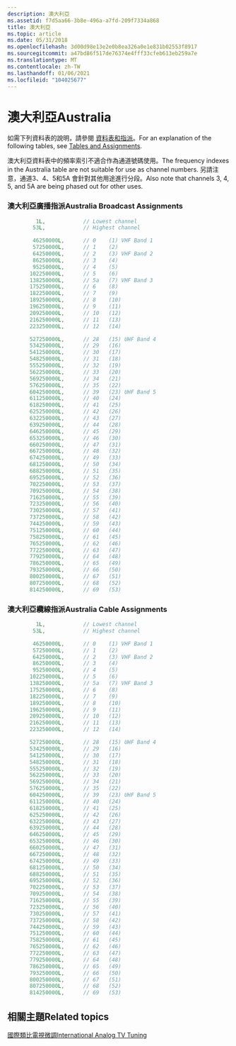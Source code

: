 ```yaml
---
description: 澳大利亞
ms.assetid: f7d5aa66-3b8e-496a-a7fd-209f7334a868
title: 澳大利亞
ms.topic: article
ms.date: 05/31/2018
ms.openlocfilehash: 3d00d98e13e2e0b8ea326a0e1e831b02553f8917
ms.sourcegitcommit: a47bd86f517de76374e4fff33cfeb613eb259a7e
ms.translationtype: MT
ms.contentlocale: zh-TW
ms.lasthandoff: 01/06/2021
ms.locfileid: "104025677"
---
```

# <a name="australia"></a><span data-ttu-id="81721-103">澳大利亞</span><span class="sxs-lookup"><span data-stu-id="81721-103">Australia</span></span>

<span data-ttu-id="81721-104">如需下列資料表的說明，請參閱 [資料表和指派](tables-and-assignments.md)。</span><span class="sxs-lookup"><span data-stu-id="81721-104">For an explanation of the following tables, see [Tables and Assignments](tables-and-assignments.md).</span></span>

<span data-ttu-id="81721-105">澳大利亞資料表中的頻率索引不適合作為通道號碼使用。</span><span class="sxs-lookup"><span data-stu-id="81721-105">The frequency indexes in the Australia table are not suitable for use as channel numbers.</span></span> <span data-ttu-id="81721-106">另請注意，通道3、4、5和5A 會針對其他用途進行分段。</span><span class="sxs-lookup"><span data-stu-id="81721-106">Also note that channels 3, 4, 5, and 5A are being phased out for other uses.</span></span>

### <a name="australia-broadcast-assignments"></a><span data-ttu-id="81721-107">澳大利亞廣播指派</span><span class="sxs-lookup"><span data-stu-id="81721-107">Australia Broadcast Assignments</span></span>


```C++
         1L,            // Lowest channel
        53L,            // Highest channel

        46250000L,      // 0    (1) VHF Band 1
        57250000L,      // 1    (2)
        64250000L,      // 2    (3) VHF Band 2
        86250000L,      // 3    (4)
        95250000L,      // 4    (5)
       102250000L,      // 5    (6)
       138250000L,      // 5a   (7) VHF Band 3
       175250000L,      // 6    (8)
       182250000L,      // 7    (9)
       189250000L,      // 8    (10)
       196250000L,      // 9    (11)
       209250000L,      // 10   (12)
       216250000L,      // 11   (13)
       223250000L,      // 12   (14)

       527250000L,      // 28   (15) UHF Band 4
       534250000L,      // 29   (16) 
       541250000L,      // 30   (17) 
       548250000L,      // 31   (18) 
       555250000L,      // 32   (19) 
       562250000L,      // 33   (20) 
       569250000L,      // 34   (21) 
       576250000L,      // 35   (22) 
       604250000L,      // 39   (23) UHF Band 5
       611250000L,      // 40   (24) 
       618250000L,      // 41   (25) 
       625250000L,      // 42   (26) 
       632250000L,      // 43   (27) 
       639250000L,      // 44   (28) 
       646250000L,      // 45   (29) 
       653250000L,      // 46   (30) 
       660250000L,      // 47   (31) 
       667250000L,      // 48   (32) 
       674250000L,      // 49   (33) 
       681250000L,      // 50   (34) 
       688250000L,      // 51   (35) 
       695250000L,      // 52   (36) 
       702250000L,      // 53   (37) 
       709250000L,      // 54   (38) 
       716250000L,      // 55   (39) 
       723250000L,      // 56   (40) 
       730250000L,      // 57   (41) 
       737250000L,      // 58   (42) 
       744250000L,      // 59   (43) 
       751250000L,      // 60   (44) 
       758250000L,      // 61   (45) 
       765250000L,      // 62   (46) 
       772250000L,      // 63   (47) 
       779250000L,      // 64   (48) 
       786250000L,      // 65   (49) 
       793250000L,      // 66   (50) 
       800250000L,      // 67   (51) 
       807250000L,      // 68   (52) 
       814250000L,      // 69   (53)
```



### <a name="australia-cable-assignments"></a><span data-ttu-id="81721-108">澳大利亞纜線指派</span><span class="sxs-lookup"><span data-stu-id="81721-108">Australia Cable Assignments</span></span>


```C++
         1L,            // Lowest channel
        53L,            // Highest channel

        46250000L,      // 0    (1) VHF Band 1
        57250000L,      // 1    (2)
        64250000L,      // 2    (3) VHF Band 2
        86250000L,      // 3    (4)
        95250000L,      // 4    (5)
       102250000L,      // 5    (6)
       138250000L,      // 5a   (7) VHF Band 3
       175250000L,      // 6    (8)
       182250000L,      // 7    (9)
       189250000L,      // 8    (10)
       196250000L,      // 9    (11)
       209250000L,      // 10   (12)
       216250000L,      // 11   (13)
       223250000L,      // 12   (14)

       527250000L,      // 28   (15) UHF Band 4
       534250000L,      // 29   (16) 
       541250000L,      // 30   (17) 
       548250000L,      // 31   (18) 
       555250000L,      // 32   (19) 
       562250000L,      // 33   (20) 
       569250000L,      // 34   (21) 
       576250000L,      // 35   (22) 
       604250000L,      // 39   (23) UHF Band 5
       611250000L,      // 40   (24) 
       618250000L,      // 41   (25) 
       625250000L,      // 42   (26) 
       632250000L,      // 43   (27) 
       639250000L,      // 44   (28) 
       646250000L,      // 45   (29) 
       653250000L,      // 46   (30) 
       660250000L,      // 47   (31) 
       667250000L,      // 48   (32) 
       674250000L,      // 49   (33) 
       681250000L,      // 50   (34) 
       688250000L,      // 51   (35) 
       695250000L,      // 52   (36) 
       702250000L,      // 53   (37) 
       709250000L,      // 54   (38) 
       716250000L,      // 55   (39) 
       723250000L,      // 56   (40) 
       730250000L,      // 57   (41) 
       737250000L,      // 58   (42) 
       744250000L,      // 59   (43) 
       751250000L,      // 60   (44) 
       758250000L,      // 61   (45) 
       765250000L,      // 62   (46) 
       772250000L,      // 63   (47) 
       779250000L,      // 64   (48) 
       786250000L,      // 65   (49) 
       793250000L,      // 66   (50) 
       800250000L,      // 67   (51) 
       807250000L,      // 68   (52) 
       814250000L,      // 69   (53) 
```



## <a name="related-topics"></a><span data-ttu-id="81721-109">相關主題</span><span class="sxs-lookup"><span data-stu-id="81721-109">Related topics</span></span>

<dl> <dt>

[<span data-ttu-id="81721-110">國際類比電視微調</span><span class="sxs-lookup"><span data-stu-id="81721-110">International Analog TV Tuning</span></span>](international-analog-tv-tuning.md)
</dt> </dl>

 

 



